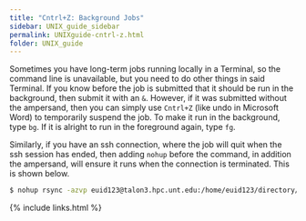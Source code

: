 ```yaml
---
title: "Cntrl+Z: Background Jobs"
sidebar: UNIX_guide_sidebar
permalink: UNIXguide-cntrl-z.html
folder: UNIX_guide
---
```


Sometimes you have long-term jobs running locally in a Terminal, so the command
line is unavailable, but you need to do other things in said Terminal.
If you know before the job is submitted that it should be run in the background,
 then submit it with an `&`.
However, if it was submitted without the ampersand, then you can simply use
`Cntrl+Z` (like undo in Microsoft Word) to temporarily suspend the job.
To make it run in the background, type `bg`.
If it is alright to run in the foreground again, type `fg`.

Similarly, if you have an ssh connection, where the job will quit when the ssh
session has ended, then adding `nohup` before the command, in addition the
ampersand, will ensure it runs when the connection is terminated.
This is shown below.
```bash
$ nohup rsync -azvp euid123@talon3.hpc.unt.edu:/home/euid123/directory/* . &
```

{% include links.html %}
